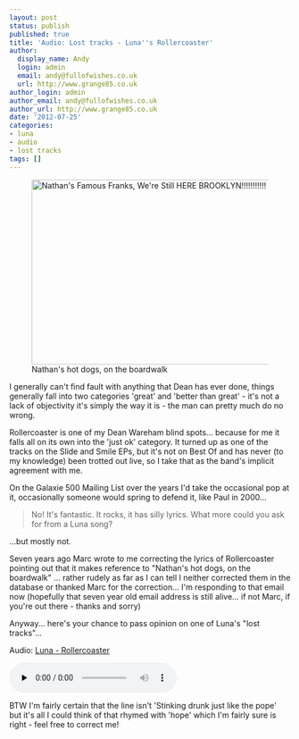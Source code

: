 ```yaml
---
layout: post
status: publish
published: true
title: 'Audio: Lost tracks - Luna''s Rollercoaster'
author:
  display_name: Andy
  login: admin
  email: andy@fullofwishes.co.uk
  url: http://www.grange85.co.uk
author_login: admin
author_email: andy@fullofwishes.co.uk
author_url: http://www.grange85.co.uk
date: '2012-07-25'
categories:
- luna
- audio
- lost tracks
tags: []
---
```

<p><figure class="caption aligncenter"><a href="http://www.flickr.com/photos/34639903@N03/3683674064/" title="Nathan's Famous Franks, We're Still HERE BROOKLYN!!!!!!!!!!! by iamNigelMorris, on Flickr"><img src="https://farm4.staticflickr.com/3543/3683674064_51b0df8319.jpg" width="500" height="331" alt="Nathan's Famous Franks, We're Still HERE BROOKLYN!!!!!!!!!!!"></a><figcaption class="caption-text">Nathan's hot dogs, on the boardwalk</figcaption></figure></p>
<p>I generally can't find fault with anything that Dean has ever done, things generally fall into two categories 'great' and 'better than great' - it's not a lack of objectivity it's simply the way it is - the man can pretty much do no wrong.</p>
<p>Rollercoaster is one of my Dean Wareham blind spots... because for me it falls all on its own into the 'just ok' category. It turned up as one of the tracks on the Slide  and Smile EPs, but it's not on Best Of and has never (to my knowledge) been trotted out live, so I take that as the band's implicit agreement with me.</p>
<p>On the Galaxie 500 Mailing List over the years I'd take the occasional pop at it, occasionally someone would spring to defend it, like Paul in 2000...</p>
<blockquote><p>No! It's fantastic. It rocks, it has silly lyrics. What more could you ask for from a Luna song?</p></blockquote>
<p> ...but mostly not. </p>
<p>Seven years ago Marc wrote to me correcting the lyrics of Rollercoaster pointing out that it makes reference to "Nathan's hot dogs, on the boardwalk" ... rather rudely as far as I can tell I neither corrected them in the database or thanked Marc for the correction... I'm responding to that email now (hopefully that seven year old email address is still alive... if not Marc, if you're out there - thanks and sorry)</p>
<p>Anyway... here's your chance to pass opinion on one of Luna's "lost tracks"... </p>

<div class="well"><p class="audio">Audio: <a href="https://media.fullofwishes.co.uk/02-luna/audio/luna-rollercoaster-smile.mp3">Luna - Rollercoaster</a></p><audio controls="controls" preload="none" src="https://media.fullofwishes.co.uk/02-luna/audio/luna-rollercoaster-smile.mp3"></audio></div>

<p>BTW I'm fairly certain that the line isn't 'Stinking drunk just like the pope' but it's all I could think of that rhymed with 'hope' which I'm fairly sure is right - feel free to correct me!</p>
